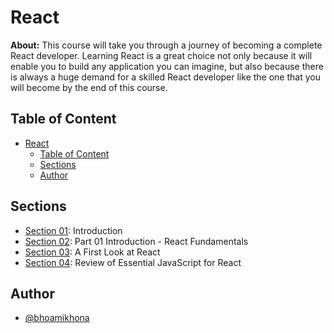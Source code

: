 # React

**About:** This course will take you through a journey of becoming a complete React developer. Learning React is a great choice not only because it will enable you to build any application you can imagine, but also because there is always a huge demand for a skilled React developer like the one that you will become by the end of this course.

## Table of Content

- [React](#react)
  - [Table of Content](#table-of-content)
  - [Sections](#sections)
  - [Author](#author)

## Sections

- [Section 01](./Section%2001): Introduction
- [Section 02](./Section%2002): Part 01 Introduction - React Fundamentals
- [Section 03](./Section%2003): A First Look at React
- [Section 04](./Section%2004): Review of Essential JavaScript for React

## Author

- [@bhoamikhona](https://github.com/bhoamikhona)

